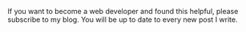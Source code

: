 If you want to become a web developer and found this helpful, please subscribe to my blog. You will be up to date to every new post I write.